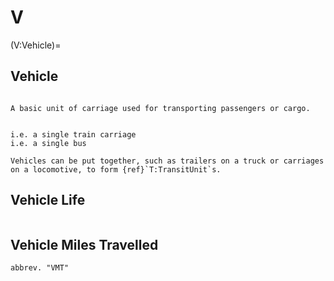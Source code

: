 # V

(V:Vehicle)=
## Vehicle
```{tabbed} Definition

A basic unit of carriage used for transporting passengers or cargo.

```
```{tabbed} Examples

i.e. a single train carriage
i.e. a single bus

Vehicles can be put together, such as trailers on a truck or carriages on a locomotive, to form {ref}`T:TransitUnit`s.

```
## Vehicle Life
```{tabbed} Definition

```

## Vehicle Miles Travelled
```{tabbed} Definition
abbrev. "VMT"


```
